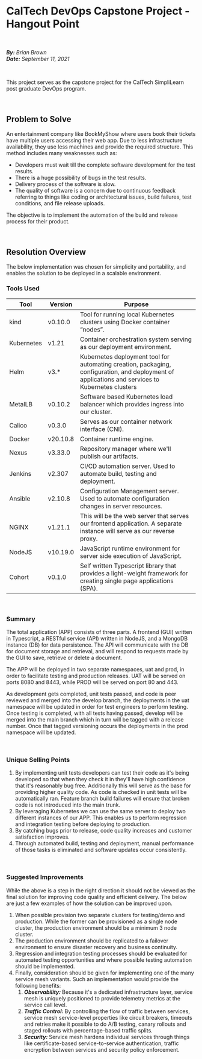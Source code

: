 # CalTech DevOps Capstone Project - Hangout Point

<br />

<i><strong>By:</strong> Brian Brown</i><br />
<i><strong>Date:</strong> September 11, 2021</i>

<br />

This project serves as the capstone project for the CalTech SimpliLearn post graduate DevOps program.

<br />

## Problem to Solve

An entertainment company like BookMyShow where users book their tickets have multiple users accessing their web app. Due to less infrastructure availability, they use less machines and provide the required structure. This method includes many weaknesses such as:

<ul>
    <li>Developers must wait till the complete software development for the test results.</li>
    <li>There is a huge possibility of bugs in the test results.</li>
    <li>Delivery process of the software is slow.</li>
    <li>The quality of software is a concern due to continuous feedback referring to things like coding or architectural issues, build failures, test conditions, and file release uploads.</li>
</ul>

The objective is to implement the automation of the build and release process for their product.

<br />

## Resolution Overview

The below implementation was chosen for simplicity and portability, and enables the solution to be deployed in a scalable environment.

### Tools Used

| Tool             | Version   | Purpose                                 |
|------------------|-----------|-----------------------------------------|
| kind | v0.10.0 | Tool for running local Kubernetes clusters using Docker container “nodes”. |
| Kubernetes | v1.21 | Container orchestration system serving as our deployment environment. |
| Helm | v3.* | Kubernetes deployment tool for automating creation, packaging, configuration, and deployment of applications and services to Kubernetes clusters |
| MetalLB | v0.10.2 | Software based Kubernetes load balancer which provides ingress into our cluster. |
| Calico | v0.3.0 | Serves as our container network interface (CNI). |
| Docker | v20.10.8 | Container runtime engine. |
| Nexus | v3.33.0 | Repository manager where we'll publish our artifacts. |
| Jenkins | v2.307 | CI/CD automation server. Used to automate build, testing and deployment. |
| Ansible | v2.10.8 | Configuration Management server. Used to automate configuration changes in server resources. |
| NGINX | v1.21.1 | This will be the web server that serves our frontend application. A separate instance will serve as our reverse proxy. |
| NodeJS | v10.19.0 | JavaScript runtime environment for server side execution of JavaScript. |
| Cohort | v0.1.0 | Self written Typescript library that provides a light-weight framework for creating single page applications (SPA). |

<br />

### Summary

The total application (APP) consists of three parts. A frontend (GUI) written in Typescript, a RESTful service (API) written in NodeJS, and a MongoDB instance (DB) for data persistence. The API will communicate with the DB for document storage and retrieval, and will respond to requests made by the GUI to save, retrieve or delete a document.

The APP will be deployed in two separate namespaces, uat and prod, in order to facilitate testing and production releases. UAT will be served on ports 8080 and 8443, while PROD will be served on port 80 and 443.

As development gets completed, unit tests passed, and code is peer reviewed and merged into the develop branch, the deployments in the uat namespace will be updated in order for test engineers to perform testing. Once testing is completed, with all tests having passed, develop will be merged into the main branch which in turn will be tagged with a release number. Once that tagged versioning occurs the deployments in the prod namespace will be updated.

<br />

### Unique Selling Points

<ol>
    <li>
        By implementing unit tests developers can test their code as it's being developed so that when they check it in they'll have high confidence that it's reasonably bug free. Additionally this will serve as the base for providing higher quality code. As code is checked in unit tests will be automatically ran. Feature branch build failures will ensure that broken code is not introduced into the main trunk.
    </li>
    <li>
        By leveraging Kubernetes we can use the same server to deploy two different instances of our APP. This enables us to perform regression and integration testing before deploying to production. 
    </li>
    <li>
        By catching bugs prior to release, code quality increases and customer satisfaction improves.
    </li>
    <li>
        Through automated build, testing and deployment, manual performance of those tasks is eliminated and software updates occur consistently.
    </li>
</ol>

<br />

### Suggested Improvements

While the above is a step in the right direction it should not be viewed as the final solution for improving code quality and efficient delivery. The below are just a few examples of how the solution can be improved upon.

<ol>
    <li>
        When possible provision two separate clusters for testing/demo and production. While the former can be provisioned as a single node cluster, the production environment should be a minimum 3 node cluster.
    </li>
    <li>
        The production environment should be replicated to a failover environment to ensure disaster recovery and business continuity.
    </li>
    <li>
        Regression and integration testing processes should be evaluated for automated testing opportunities and where possible testing automation should be implemented.
    </li>
    <li>
        Finally, consideration should be given for implementing one of the many service mesh variants. Such an implementation would provide the following benefits:
            <ol>
                <li>
                    <strong><i>Observability:</i> </strong>Because it's a dedicated infrastructure layer, service mesh is uniquely positioned to provide telemetry metrics at the service call level.
                </li>
                <li>
                    <strong><i>Traffic Control:</i> </strong>By controlling the flow of traffic between services, service mesh service-level properties like circuit breakers, timeouts and retries make it possible to do A/B testing, canary rollouts and staged rollouts with percentage-based traffic splits.
                </li>
                <li>
                    <strong><i>Security:</i> </strong>Service mesh hardens individual services through things like certificate-based service-to-service authentication, traffic encryption between services and security policy enforcement.
                </li>
            </ol>
    </li>
</ol>

<br />
